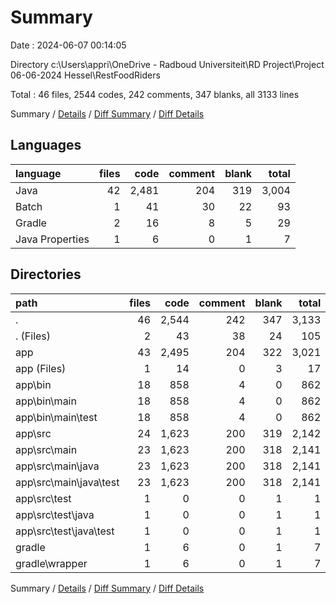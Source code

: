 # Summary

Date : 2024-06-07 00:14:05

Directory c:\\Users\\appri\\OneDrive - Radboud Universiteit\\RD Project\\Project 06-06-2024 Hessel\\RestFoodRiders

Total : 46 files,  2544 codes, 242 comments, 347 blanks, all 3133 lines

Summary / [Details](details.md) / [Diff Summary](diff.md) / [Diff Details](diff-details.md)

## Languages
| language | files | code | comment | blank | total |
| :--- | ---: | ---: | ---: | ---: | ---: |
| Java | 42 | 2,481 | 204 | 319 | 3,004 |
| Batch | 1 | 41 | 30 | 22 | 93 |
| Gradle | 2 | 16 | 8 | 5 | 29 |
| Java Properties | 1 | 6 | 0 | 1 | 7 |

## Directories
| path | files | code | comment | blank | total |
| :--- | ---: | ---: | ---: | ---: | ---: |
| . | 46 | 2,544 | 242 | 347 | 3,133 |
| . (Files) | 2 | 43 | 38 | 24 | 105 |
| app | 43 | 2,495 | 204 | 322 | 3,021 |
| app (Files) | 1 | 14 | 0 | 3 | 17 |
| app\\bin | 18 | 858 | 4 | 0 | 862 |
| app\\bin\\main | 18 | 858 | 4 | 0 | 862 |
| app\\bin\\main\\test | 18 | 858 | 4 | 0 | 862 |
| app\\src | 24 | 1,623 | 200 | 319 | 2,142 |
| app\\src\\main | 23 | 1,623 | 200 | 318 | 2,141 |
| app\\src\\main\\java | 23 | 1,623 | 200 | 318 | 2,141 |
| app\\src\\main\\java\\test | 23 | 1,623 | 200 | 318 | 2,141 |
| app\\src\\test | 1 | 0 | 0 | 1 | 1 |
| app\\src\\test\\java | 1 | 0 | 0 | 1 | 1 |
| app\\src\\test\\java\\test | 1 | 0 | 0 | 1 | 1 |
| gradle | 1 | 6 | 0 | 1 | 7 |
| gradle\\wrapper | 1 | 6 | 0 | 1 | 7 |

Summary / [Details](details.md) / [Diff Summary](diff.md) / [Diff Details](diff-details.md)